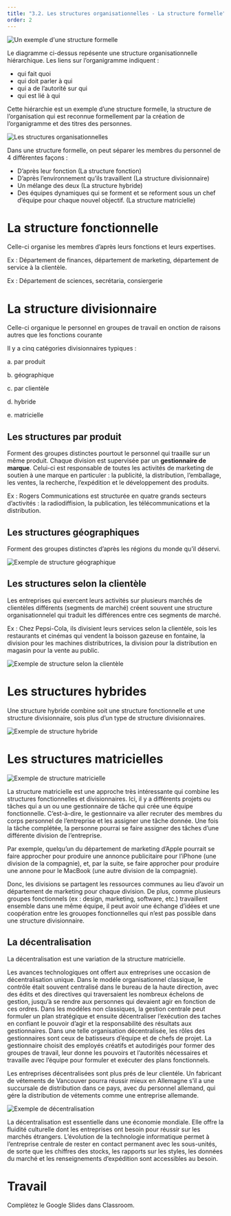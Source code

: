 ```yaml
---
title: "3.2. Les structures organisationnelles - La structure formelle"
order: 2
---
```

![Un exemple d'une structure formelle](formelle.png)

Le diagramme ci-dessus repésente une structure organisationnelle hiérarchique. Les liens sur l’organigramme indiquent :

- qui fait quoi
- qui doit parler à qui
- qui a de l’autorité sur qui
- qui est lié à qui

Cette hiérarchie est un exemple d’une structure formelle, la structure de l’organisation qui est reconnue formellement par la création de l’organigramme et des titres des personnes.

![Les structures organisationnelles](structures-organisationnelles.png)

Dans une structure formelle, on peut séparer les membres du personnel de 4 différentes façons :

- D’après leur fonction (La structure fonction)
- D’après l’environnement qu’ils travaillent (La structure divisionnaire)
- Un mélange des deux (La structure hybride)
- Des équipes dynamiques qui se forment et se reforment sous un chef d’équipe pour chaque nouvel objectif. (La structure matricielle)

# La structure fonctionnelle

Celle-ci organise les membres d’après leurs fonctions et leurs expertises.

Ex : Département de finances, département de marketing, département de service à la clientèle.

Ex : Département de sciences, secrétaria, consiergerie

# La structure divisionnaire

Celle-ci organique le personnel en groupes de travail en onction de raisons autres que les fonctions courante

Il y a cinq catégories divisionnaires typiques :

a. par produit

b. géographique

c. par clientèle

d. hybride

e. matricielle

## Les structures par produit

Forment des groupes distinctes pourtout le personnel qui traaille sur un même produit. Chaque division est supervisée par un **gestionnaire de marque**. Celui-ci est responsable de toutes les activités de marketing de soutien à une marque en particuler : la publicité, la distribution, l’emballage, les ventes, la recherche, l’expédition et le développement des produits.

Ex : Rogers Communications est structurée en quatre grands secteurs d’activités : la radiodiffision, la publication, les télécommunications et la distribution.

## Les structures géographiques

Forment des groupes distinctes d’après les régions du monde qu’il déservi.

![Exemple de structure géographique](geographique.png)

## Les structures selon la clientèle

Les entreprises qui exercent leurs activités sur plusieurs marchés de clientèles différents (segments de marché) créent souvent une structure organisationnelel qui traduit les différences entre ces segments de marché.

Ex : Chez Pepsi-Cola, ils divisient leurs services selon la clientèle, sois les restaurants et cinémas qui vendent la boisson gazeuse en fontaine, la division pour les machines distributrices, la division pour la distribution en magasin pour la vente au public.

![Exemple de structure selon la clientèle](clientele.png)

# Les structures hybrides

Une structure hybride combine soit une structure fonctionnelle et une structure divisionnaire, sois plus d’un type de structure divisionnaires.

![Exemple de structure hybride](hybride.png)

# Les structures matricielles

![Exemple de structure matricielle](matricielle.png)

La structure matricielle est une approche très intéressante qui combine les structures fonctionnelles et divisionnaires. Ici, il y a différents projets ou tâches qui a un ou une gestionnaire de tâche qui crée une équipe fonctionnelle. C’est-à-dire, le gestionnaire va aller recruter des membres du corps personnel de l’entreprise et les assigner une tâche donnée. Une fois la tâche complétée, la personne pourrai se faire assigner des tâches d’une différente division de l’entreprise.

Par exemple, quelqu’un du département de marketing d’Apple pourrait se faire approcher pour produire une annonce publicitaire pour l’iPhone (une division de la compagnie), et, par la suite, se faire approcher pour produire une annone pour le MacBook (une autre division de la compagnie).

Donc, les divisions se partagent les ressources communes au lieu d’avoir un département de marketing pour chaque division. De plus, comme plusieurs groupes fonctionnels (ex : design, marketing, software, etc.) travaillent ensemble dans une même équipe, il peut avoir une échange d’idées et une coopération entre les grouopes fonctionnelles qui n’est pas possible dans une structure divisionnaire.

## La décentralisation

La décentralisation est une variation de la structure matricielle.

Les avances technologiques ont offert aux entreprises une occasion de décentralisation unique. Dans le modéle organisationnel classique, le contrôle était souvent centralisé dans le bureau de la haute direction, avec des édits et des directives qui traversaient les nombreux échelons de gestion, jusqu’à se rendre aux personnes qui devaient agir en fonction de ces ordres. Dans les modéles non classiques, la gestion centrale peut formuler un plan stratégique et ensuite décentraliser l’exécution des taches en confiant le pouvoir d’agir et la responsabilité des résultats aux gestionnaires. Dans une telle organisation décentralisée, les rôles des gestionnaires sont ceux de batisseurs d’équipe et de chefs de projet. La gestionnaire choisit des employés créatifs et autodirigés pour former des groupes de travail, leur donne les pouvoirs et l’autorités nécessaires et travaille avec l’équipe pour formuler et exécuter des plans fonctionnels.

Les entreprises décentralisées sont plus prés de leur clientéle. Un fabricant de vétements de Vancouver pourra réussir mieux en Allemagne s’il a une succursale de distribution dans ce pays, avec du personnel allemand, qui gére la distribution de vétements comme une entreprise allemande.

![Exemple de décentralisation](decentralisation.png)

La décentralisation est essentielle dans une économie mondiale. Elle offre la fluidité culturelle dont les entreprises ont besoin pour réussir sur les marchés étrangers. L’évolution de la technologie informatique permet à l’entreprise centrale de rester en contact permanent avec les sous-unités, de sorte que les chiffres des stocks, les rapports sur les styles, les données du marché et les renseignements d’expédition sont accessibles au besoin.

# Travail

Complètez le Google Slides dans Classroom.

